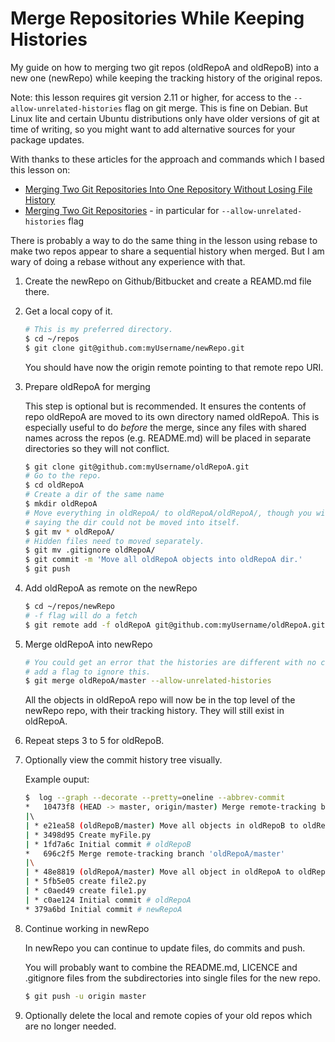 # Merge Repositories While Keeping Histories

My guide on how to merging two git repos (oldRepoA and oldRepoB) into a new one (newRepo) while keeping the
tracking history of the original repos.

Note: this lesson requires git version 2.11 or higher, for access to the `--allow-unrelated-histories` flag on git merge. This is fine on Debian. But Linux lite and certain Ubuntu distributions only have older versions of git at time of writing, so you might want to add alternative sources for your package updates.

With thanks to these articles for the approach and commands which I based this lesson on:
 - [Merging Two Git Repositories Into One Repository Without Losing File History](https://saintgimp.org/2013/01/22/merging-two-git-repositories-into-one-repository-without-losing-file-history/)
 - [Merging Two Git Repositories](https://blog.doismellburning.co.uk/merging-two-git-repositories/) - in particular for `--allow-unrelated-histories` flag
 
There is probably a way to do the same thing in the lesson using rebase to make two repos appear to share a sequential history when merged. But I am wary of doing a rebase without any experience with that.


1. Create the newRepo on Github/Bitbucket and create a REAMD.md file there.

2. Get a local copy of it.

    ```bash
    # This is my preferred directory.
    $ cd ~/repos
    $ git clone git@github.com:myUsername/newRepo.git
    ```
    You should have now the origin remote pointing to that remote repo URI.

3. Prepare oldRepoA for merging

    This step is optional but is recommended. It ensures the contents of repo oldRepoA are moved to its own directory named oldRepoA. This is especially useful to do _before_ the merge, since any files with shared names across the repos (e.g. README.md) will be placed in separate directories so they will not conflict.

    ```bash
    $ git clone git@github.com:myUsername/oldRepoA.git
    # Go to the repo.
    $ cd oldRepoA
    # Create a dir of the same name
    $ mkdir oldRepoA
    # Move everything in oldRepoA/ to oldRepoA/oldRepoA/, though you will get a harmless error 
    # saying the dir could not be moved into itself.
    $ git mv * oldRepoA/
    # Hidden files need to moved separately.
    $ git mv .gitignore oldRepoA/
    $ git commit -m 'Move all oldRepoA objects into oldRepoA dir.'
    $ git push
    ```

4. Add oldRepoA as remote on the newRepo

    ```bash
    $ cd ~/repos/newRepo
    # -f flag will do a fetch
    $ git remote add -f oldRepoA git@github.com:myUsername/oldRepoA.git
    ```

5. Merge oldRepoA into newRepo

    ```bash
    # You could get an error that the histories are different with no commits in common, therefore 
    # add a flag to ignore this.
    $ git merge oldRepoA/master --allow-unrelated-histories
    ```
    All the objects in oldRepoA repo will now be in the top level of the newRepo repo, with their tracking
    history. They will still exist in oldRepoA.

6. Repeat steps 3 to 5 for oldRepoB.

7. Optionally view the commit history tree visually.

    Example ouput:
    
    ```bash
    $  log --graph --decorate --pretty=oneline --abbrev-commit
    *   10473f8 (HEAD -> master, origin/master) Merge remote-tracking branch 'oldRepoB/master'
    |\  
    | * e21ea58 (oldRepoB/master) Move all objects in oldRepoB to oldRepoB dir.
    | * 3498d95 Create myFile.py
    | * 1fd7a6c Initial commit # oldRepoB
    *   696c2f5 Merge remote-tracking branch 'oldRepoA/master'
    |\
    | * 48e8819 (oldRepoA/master) Move all object in oldRepoA to oldRepoA dir.
    | * 5fb5e05 create file2.py
    | * c0aed49 create file1.py
    | * c0ae124 Initial commit # oldRepoA
    * 379a6bd Initial commit # newRepoA
    ```

8. Continue working in newRepo

    In newRepo you can continue to update files, do commits and push.

    You will probably want to combine the README.md, LICENCE and .gitignore files from the subdirectories into single files for the new repo.
    
    ```bash
    $ git push -u origin master
    ```

9. Optionally delete the local and remote copies of your old repos which are no longer needed.
